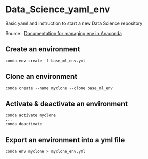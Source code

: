 # Data_Science_yaml_env
Basic yaml and instruction to start a new Data Science repository

Source : [Documentation for managing env in Anaconda](https://docs.conda.io/projects/conda/en/latest/user-guide/tasks/manage-environments.html#create-env-file-manually)

## Create an environment

    conda env create -f base_ml_env.yml

## Clone an environment

    conda create --name myclone --clone base_ml_env

## Activate & deactivate an environment

    conda activate myclone
    ...
    conda deactivate

## Export an environment into a yml file

    conda env myclone > myclone_env.yml
